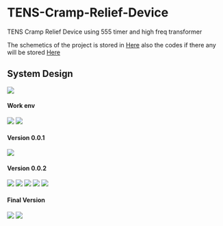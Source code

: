 # TENS-Cramp-Relief-Device
TENS Cramp Relief Device using 555 timer and high freq transformer

The schemetics of the project is stored in [Here](./TENS-Cramp-Relief-Device-Schematics/) also the codes if there any will be stored [Here](./TENS-Cramp-Relief-Device-Code/)



## System Design

![](./TENS-Cramp-Relief-Device-Schematics/images/2025-01-30%20at%204.35.20 PM.png)


#### Work env

![](./images/photo_2025-01-30%2017.54.06.jpeg)
![](./images/photo_2025-01-30%2017.54.13.jpeg)



#### Version 0.0.1
![](./images/photo_2025-01-30%2017.54.21.jpeg)

#### Version 0.0.2

![](./images/IMG_20241216_191636.jpg)
![](./images/IMG_20241216_191630.jpg)
![](./images/IMG_20241216_191606.jpg)
![](./images/IMG_20241215_150620.jpg)
![](./images/IMG_20241215_150059.jpg)

#### Final Version
![](./images/IMG_20241216_191600.jpg)
![](./images/IMG_20241216_191554.jpg)


